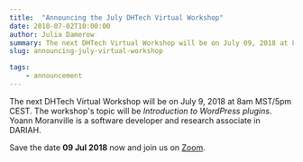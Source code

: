 ```yaml
---
title:  "Announcing the July DHTech Virtual Workshop"
date: 2018-07-02T10:00:00
author: Julia Damerow
summary: The next DHTech Virtual Workshop will be on July 09, 2018 at 8am MST/5pm CEST. Yoann Moranville will give an introduction to WordPress plugins.
slug: announcing-july-virtual-workshop

tags:
    - announcement
---
```


The next DHTech Virtual Workshop will be on July 9, 2018 at 8am MST/5pm CEST.
The workshop's topic will be *Introduction to WordPress plugins*.
Yoann Moranville is a software developer and research associate in DARIAH.

Save the date **09 Jul 2018** now and join us on [Zoom](https://zoom.us/j/755179791).
